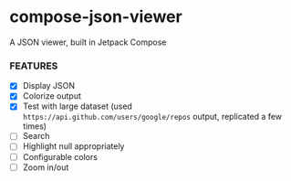 # compose-json-viewer
A JSON viewer, built in Jetpack Compose

### FEATURES
- [x] Display JSON
- [x] Colorize output
- [x] Test with large dataset (used `https://api.github.com/users/google/repos` output, replicated a few times)
- [ ] Search
- [ ] Highlight null appropriately
- [ ] Configurable colors
- [ ] Zoom in/out

